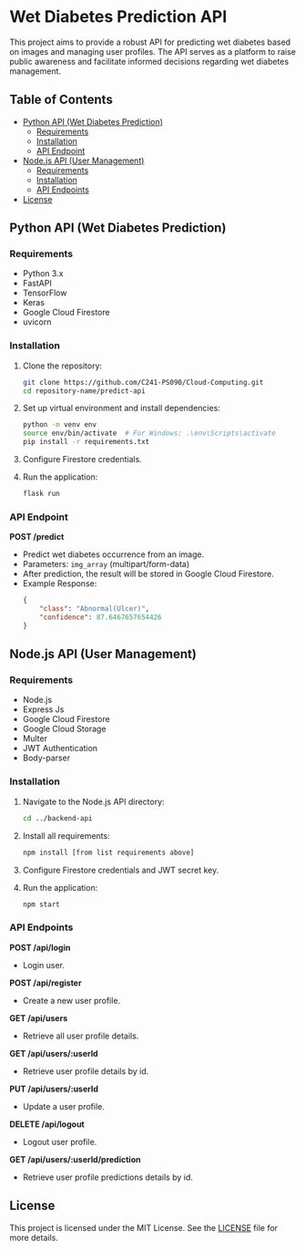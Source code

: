 # Wet Diabetes Prediction API

This project aims to provide a robust API for predicting wet diabetes based on images and managing user profiles. The API serves as a platform to raise public awareness and facilitate informed decisions regarding wet diabetes management.

## Table of Contents
- [Python API (Wet Diabetes Prediction)](#python-api-wet-diabetes-prediction)
  - [Requirements](#requirements)
  - [Installation](#installation)
  - [API Endpoint](#api-endpoint)
- [Node.js API (User Management)](#nodejs-api-user-management)
  - [Requirements](#requirements-1)
  - [Installation](#installation-1)
  - [API Endpoints](#api-endpoints)
- [License](#license)

## Python API (Wet Diabetes Prediction)

### Requirements
- Python 3.x
- FastAPI
- TensorFlow
- Keras
- Google Cloud Firestore
- uvicorn

### Installation

1. Clone the repository:
    ```sh
    git clone https://github.com/C241-PS090/Cloud-Computing.git
    cd repository-name/predict-api
    ```

2. Set up virtual environment and install dependencies:
    ```sh
    python -m venv env
    source env/bin/activate  # For Windows: .\env\Scripts\activate
    pip install -r requirements.txt
    ```

3. Configure Firestore credentials.

4. Run the application:
    ```sh
    flask run
    ```

### API Endpoint

**POST /predict**
- Predict wet diabetes occurrence from an image.
- Parameters: `img_array` (multipart/form-data)
- After prediction, the result will be stored in Google Cloud Firestore.
- Example Response:
    ```json
    {
        "class": "Abnormal(Ulcer)",
        "confidence": 87.6467657654426
    }
    ```

## Node.js API (User Management)

### Requirements
- Node.js
- Express Js
- Google Cloud Firestore
- Google Cloud Storage
- Multer
- JWT Authentication
- Body-parser

### Installation

1. Navigate to the Node.js API directory:
    ```sh
    cd ../backend-api
    ```

2. Install all requirements:
    ```sh
    npm install [from list requirements above]
    ```

3. Configure Firestore credentials and JWT secret key.

4. Run the application:
    ```sh
    npm start
    ```

### API Endpoints

**POST /api/login**
- Login user.

**POST /api/register**
- Create a new user profile.

**GET /api/users**
- Retrieve all user profile details.

**GET /api/users/:userId**
- Retrieve user profile details by id.

**PUT /api/users/:userId**
- Update a user profile.

**DELETE /api/logout**
- Logout user profile.

**GET /api/users/:userId/prediction**
- Retrieve user profile predictions details by id.

## License

This project is licensed under the MIT License. See the [LICENSE](LICENSE) file for more details.
